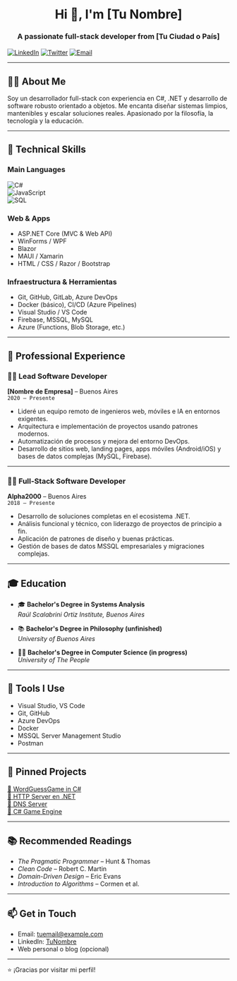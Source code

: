 <h1 align="center">Hi 👋, I'm [Tu Nombre]</h1>
<h3 align="center">A passionate full-stack developer from [Tu Ciudad o País]</h3>

<p align="left">
  <a href="https://linkedin.com/in/tu-linkedin" target="blank"><img align="center" src="https://img.shields.io/badge/LinkedIn-blue?logo=linkedin&style=flat" alt="LinkedIn" /></a>
  <a href="https://twitter.com/tu-twitter" target="blank"><img align="center" src="https://img.shields.io/badge/Twitter-%231DA1F2.svg?style=flat&logo=twitter&logoColor=white" alt="Twitter" /></a>
  <a href="mailto:tuemail@example.com"><img align="center" src="https://img.shields.io/badge/Email-D14836?style=flat&logo=gmail&logoColor=white" alt="Email" /></a>
</p>

---

## 👨‍💻 About Me

Soy un desarrollador full-stack con experiencia en C#, .NET y desarrollo de software robusto orientado a objetos. Me encanta diseñar sistemas limpios, mantenibles y escalar soluciones reales. Apasionado por la filosofía, la tecnología y la educación.

---

## 🧠 Technical Skills

### Main Languages  
![C#](https://img.shields.io/badge/C%23-%23239120.svg?style=flat&logo=c-sharp&logoColor=white)  
![JavaScript](https://img.shields.io/badge/JavaScript-%23323330.svg?style=flat&logo=javascript&logoColor=%23F7DF1E)  
![SQL](https://img.shields.io/badge/SQL-%2307405e.svg?style=flat&logo=sqlite&logoColor=white)

### Web & Apps  
- ASP.NET Core (MVC & Web API)  
- WinForms / WPF  
- Blazor  
- MAUI / Xamarin  
- HTML / CSS / Razor / Bootstrap

### Infraestructura & Herramientas  
- Git, GitHub, GitLab, Azure DevOps  
- Docker (básico), CI/CD (Azure Pipelines)  
- Visual Studio / VS Code  
- Firebase, MSSQL, MySQL  
- Azure (Functions, Blob Storage, etc.)

---

## 🧳 Professional Experience

### 👨‍💻 Lead Software Developer  
**[Nombre de Empresa]** – Buenos Aires  
`2020 – Presente`  
- Lideré un equipo remoto de ingenieros web, móviles e IA en entornos exigentes.  
- Arquitectura e implementación de proyectos usando patrones modernos.  
- Automatización de procesos y mejora del entorno DevOps.  
- Desarrollo de sitios web, landing pages, apps móviles (Android/iOS) y bases de datos complejas (MySQL, Firebase).

---

### 🧑‍💻 Full-Stack Software Developer  
**Alpha2000** – Buenos Aires  
`2018 – Presente`  
- Desarrollo de soluciones completas en el ecosistema .NET.  
- Análisis funcional y técnico, con liderazgo de proyectos de principio a fin.  
- Aplicación de patrones de diseño y buenas prácticas.  
- Gestión de bases de datos MSSQL empresariales y migraciones complejas.

---

## 🎓 Education

- 🎓 **Bachelor's Degree in Systems Analysis**  
  _Raúl Scalabrini Ortiz Institute, Buenos Aires_

- 📚 **Bachelor's Degree in Philosophy (unfinished)**  
  _University of Buenos Aires_

- 👨‍💻 **Bachelor's Degree in Computer Science (in progress)**  
  _University of The People_

---

## 🔧 Tools I Use
- Visual Studio, VS Code  
- Git, GitHub  
- Azure DevOps  
- Docker  
- MSSQL Server Management Studio  
- Postman  

---

## 📌 Pinned Projects

[🔹 WordGuessGame in C#](https://github.com/tuusuario/WordGuessGame)  
[🔹 HTTP Server en .NET](https://github.com/tuusuario/HttpServer)  
[🔹 DNS Server](https://github.com/tuusuario/DNSServer)  
[🔹 C# Game Engine](https://github.com/tuusuario/CSGameEngine)  

---

## 📚 Recommended Readings

- _The Pragmatic Programmer_ – Hunt & Thomas  
- _Clean Code_ – Robert C. Martin  
- _Domain-Driven Design_ – Eric Evans  
- _Introduction to Algorithms_ – Cormen et al.

---

## 📫 Get in Touch

- Email: tuemail@example.com  
- LinkedIn: [TuNombre](https://linkedin.com/in/tu-linkedin)  
- Web personal o blog (opcional)

---

⭐ ¡Gracias por visitar mi perfil!
